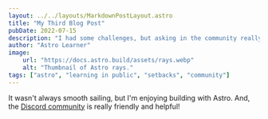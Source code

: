 ```yaml
---
layout: ../../layouts/MarkdownPostLayout.astro
title: "My Third Blog Post"
pubDate: 2022-07-15
description: "I had some challenges, but asking in the community really helped!"
author: "Astro Learner"
image:
    url: "https://docs.astro.build/assets/rays.webp"
    alt: "Thumbnail of Astro rays."
tags: ["astro", "learning in public", "setbacks", "community"]
---
```

It wasn't always smooth sailing, but I'm enjoying building with Astro. And, the [Discord community](https://astro.build/chat) is really friendly and helpful!